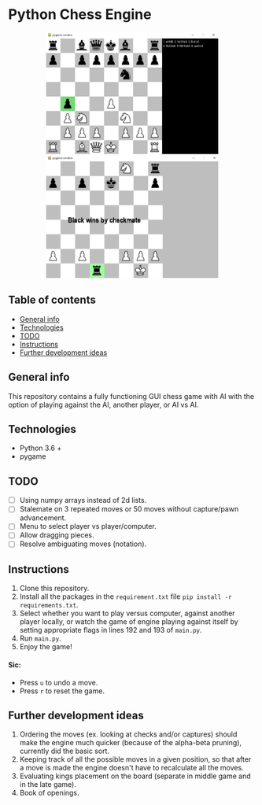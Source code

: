 # Python Chess Engine

<p align="center">
  <img src=".\chess_ex.png" width="350" alt="accessibility text"> <img src=".\chess_ex1.png" width="350" alt="accessibility text">
</p>

## Table of contents

- [General info](#general-info)
- [Technologies](#technologies)
- [TODO](#todo)
- [Instructions](#instructions)
- [Further development ideas](#further-development-ideas)

## General info

This repository contains a fully functioning GUI chess game with AI with the option of playing against the AI, another player, or AI vs AI.

## Technologies

- Python 3.6 +
- pygame

## TODO

- [ ] Using numpy arrays instead of 2d lists.
- [ ] Stalemate on 3 repeated moves or 50 moves without capture/pawn advancement.
- [ ] Menu to select player vs player/computer.
- [ ] Allow dragging pieces.
- [ ] Resolve ambiguating moves (notation).

## Instructions

1. Clone this repository.
2. Install all the packages in the `requirement.txt` file `pip install -r requirements.txt`.
3. Select whether you want to play versus computer, against another player locally, or watch the game of engine playing against itself by setting appropriate flags in lines 192 and 193 of `main.py`.
4. Run `main.py`.
5. Enjoy the game!

#### Sic:

- Press `u` to undo a move.
- Press `r` to reset the game.

## Further development ideas

1. Ordering the moves (ex. looking at checks and/or captures) should make the engine much quicker (because of the alpha-beta pruning), currently did the basic sort.
2. Keeping track of all the possible moves in a given position, so that after a move is made the engine doesn't have to recalculate all the moves.
3. Evaluating kings placement on the board (separate in middle game and in the late game).
4. Book of openings.
